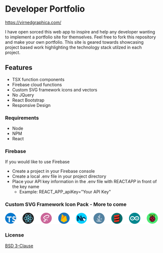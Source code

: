 # Developer Portfolio

https://virnedgraphica.com/

I have open sorced this web app to inspire and help any developer wanting to implement a portfolio site for themselves. Feel free to fork this repository and make your own portfolio. This site is geared towards showcasing project based work highlighting the technology stack utilzed in each project.

## Features

- TSX function components
- Firebase cloud functions
- Custom SVG framework icons and vectors
- No JQuery
- React Bootstrap
- Responsive Design

### Requirements

- Node
- NPM
- React

### Firebase

If you would like to use Firebase

- Create a project in your Firebase console
- Create a local .env file in your project directory
- Place your API key information in the .env file with REACT*APP* in front of the key name
  - Example: REACT_APP_apiKey="Your API Key"

### Custom SVG Framework Icon Pack - More to come

![Framework Icons](https://github.com/PinedaVictor/webfolio/blob/master/src/Assets/images/frameworkIcons.png)

### License

[BSD 3-Clause](https://github.com/PinedaVictor/webfolio/blob/master/LICENSE)
